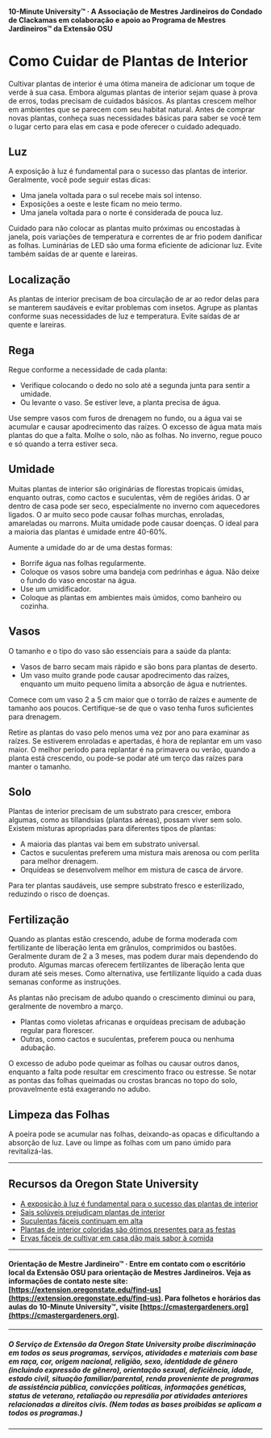 #### 10-Minute University™ · A Associação de Mestres Jardineiros do Condado de Clackamas em colaboração e apoio ao Programa de Mestres Jardineiros™ da Extensão OSU

# Como Cuidar de Plantas de Interior

Cultivar plantas de interior é uma ótima maneira de adicionar um toque de verde à sua casa. Embora algumas plantas de interior sejam quase à prova de erros, todas precisam de cuidados básicos. As plantas crescem melhor em ambientes que se parecem com seu habitat natural. Antes de comprar novas plantas, conheça suas necessidades básicas para saber se você tem o lugar certo para elas em casa e pode oferecer o cuidado adequado.

## Luz

A exposição à luz é fundamental para o sucesso das plantas de interior. Geralmente, você pode seguir estas dicas:

- Uma janela voltada para o sul recebe mais sol intenso.
- Exposições a oeste e leste ficam no meio termo.
- Uma janela voltada para o norte é considerada de pouca luz.

Cuidado para não colocar as plantas muito próximas ou encostadas à janela, pois variações de temperatura e correntes de ar frio podem danificar as folhas. Luminárias de LED são uma forma eficiente de adicionar luz. Evite também saídas de ar quente e lareiras.

## Localização

As plantas de interior precisam de boa circulação de ar ao redor delas para se manterem saudáveis e evitar problemas com insetos. Agrupe as plantas conforme suas necessidades de luz e temperatura. Evite saídas de ar quente e lareiras.

## Rega

Regue conforme a necessidade de cada planta:

- Verifique colocando o dedo no solo até a segunda junta para sentir a umidade.
- Ou levante o vaso. Se estiver leve, a planta precisa de água.

Use sempre vasos com furos de drenagem no fundo, ou a água vai se acumular e causar apodrecimento das raízes. O excesso de água mata mais plantas do que a falta. Molhe o solo, não as folhas. No inverno, regue pouco e só quando a terra estiver seca.

## Umidade

Muitas plantas de interior são originárias de florestas tropicais úmidas, enquanto outras, como cactos e suculentas, vêm de regiões áridas. O ar dentro de casa pode ser seco, especialmente no inverno com aquecedores ligados. O ar muito seco pode causar folhas murchas, enroladas, amareladas ou marrons. Muita umidade pode causar doenças. O ideal para a maioria das plantas é umidade entre 40-60%.

Aumente a umidade do ar de uma destas formas:

- Borrife água nas folhas regularmente.
- Coloque os vasos sobre uma bandeja com pedrinhas e água. Não deixe o fundo do vaso encostar na água.
- Use um umidificador.
- Coloque as plantas em ambientes mais úmidos, como banheiro ou cozinha.

## Vasos

O tamanho e o tipo do vaso são essenciais para a saúde da planta:

- Vasos de barro secam mais rápido e são bons para plantas de deserto.
- Um vaso muito grande pode causar apodrecimento das raízes, enquanto um muito pequeno limita a absorção de água e nutrientes.

Comece com um vaso 2 a 5 cm maior que o torrão de raízes e aumente de tamanho aos poucos. Certifique-se de que o vaso tenha furos suficientes para drenagem.

Retire as plantas do vaso pelo menos uma vez por ano para examinar as raízes. Se estiverem enroladas e apertadas, é hora de replantar em um vaso maior. O melhor período para replantar é na primavera ou verão, quando a planta está crescendo, ou pode-se podar até um terço das raízes para manter o tamanho.

## Solo

Plantas de interior precisam de um substrato para crescer, embora algumas, como as tillandsias (plantas aéreas), possam viver sem solo. Existem misturas apropriadas para diferentes tipos de plantas:

- A maioria das plantas vai bem em substrato universal.
- Cactos e suculentas preferem uma mistura mais arenosa ou com perlita para melhor drenagem.
- Orquídeas se desenvolvem melhor em mistura de casca de árvore.

Para ter plantas saudáveis, use sempre substrato fresco e esterilizado, reduzindo o risco de doenças.

## Fertilização

Quando as plantas estão crescendo, adube de forma moderada com fertilizante de liberação lenta em grânulos, comprimidos ou bastões. Geralmente duram de 2 a 3 meses, mas podem durar mais dependendo do produto. Algumas marcas oferecem fertilizantes de liberação lenta que duram até seis meses. Como alternativa, use fertilizante líquido a cada duas semanas conforme as instruções.

As plantas não precisam de adubo quando o crescimento diminui ou para, geralmente de novembro a março.

- Plantas como violetas africanas e orquídeas precisam de adubação regular para florescer.
- Outras, como cactos e suculentas, preferem pouca ou nenhuma adubação.

O excesso de adubo pode queimar as folhas ou causar outros danos, enquanto a falta pode resultar em crescimento fraco ou estresse. Se notar as pontas das folhas queimadas ou crostas brancas no topo do solo, provavelmente está exagerando no adubo.

## Limpeza das Folhas

A poeira pode se acumular nas folhas, deixando-as opacas e dificultando a absorção de luz. Lave ou limpe as folhas com um pano úmido para revitalizá-las.

---

## Recursos da Oregon State University

- [A exposição à luz é fundamental para o sucesso das plantas de interior](https://extension.oregonstate.edu/news/light-exposure-key-growing-successful-houseplants)
- [Sais solúveis prejudicam plantas de interior](https://extension.oregonstate.edu/news/soluble-salts-damaging-houseplants)
- [Suculentas fáceis continuam em alta](https://extension.oregonstate.edu/news/carefree-succulents-continue-grow-popularity)
- [Plantas de interior coloridas são ótimos presentes para as festas](https://extension.oregonstate.edu/news/colorful-indoor-plants-make-delightful-gifts-holidays)
- [Ervas fáceis de cultivar em casa dão mais sabor à comida](https://extension.oregonstate.edu/news/pot-table-easy-indoor-herbs-spice-cooking)

---

#### Orientação de Mestre Jardineiro™ · Entre em contato com o escritório local da Extensão OSU para orientação de Mestres Jardineiros. Veja as informações de contato neste site: [https://extension.oregonstate.edu/find-us](https://extension.oregonstate.edu/find-us). Para folhetos e horários das aulas do 10-Minute University™, visite [https://cmastergardeners.org](https://cmastergardeners.org).

---

##### O Serviço de Extensão da Oregon State University proíbe discriminação em todos os seus programas, serviços, atividades e materiais com base em raça, cor, origem nacional, religião, sexo, identidade de gênero (incluindo expressão de gênero), orientação sexual, deficiência, idade, estado civil, situação familiar/parental, renda proveniente de programas de assistência pública, convicções políticas, informações genéticas, status de veterano, retaliação ou represália por atividades anteriores relacionadas a direitos civis. (Nem todas as bases proibidas se aplicam a todos os programas.)
---